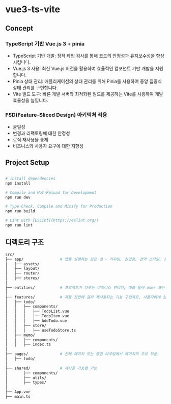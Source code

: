 # vue3-ts-vite

## Concept

### TypeScript 기반 Vue.js 3 + pinia

- TypeScript 기반 개발: 정적 타입 검사를 통해 코드의 안정성과 유지보수성을 향상시킵니다.
- Vue.js 3 사용: 최신 Vue.js 버전을 활용하여 효율적인 컴포넌트 기반 개발을 지원합니다.
- Pinia 상태 관리: 애플리케이션의 상태 관리를 위해 Pinia를 사용하여 중앙 집중식 상태 관리를 구현합니다.
- Vite 빌드 도구: 빠른 개발 서버와 최적화된 빌드를 제공하는 Vite를 사용하여 개발 효율성을 높입니다.

### FSD(Feature-Sliced Design) 아키텍처 적용

- 균일성
- 변경과 리팩토링에 대한 안정성
- 로직 재사용을 통제
- 비즈니스와 사용자 요구에 대한 지향성

## Project Setup

```sh

# install dependencies
npm install

# Compile and Hot-Reload for Development
npm run dev

# Type-Check, Compile and Minify for Production
npm run build

# Lint with [ESLint](https://eslint.org/)
npm run lint
```

## 디렉토리 구조

```bash
src/
├── app/                # 앱을 실행하는 모든 것 - 라우팅, 진입점, 전역 스타일, 프로바이더.
│   ├── assets/
│   ├── layout/
│   ├── router/
│   ├── stores/
│
├── entities/           # 프로젝트가 다루는 비즈니스 엔티티, 예를 들어 user 또는 product.
│
├── features/           # 제품 전반에 걸쳐 재사용되는 기능 구현체로, 사용자에게 실질적인 비즈니스 가치를 제공하는 동작.
│   ├── todo/
│   │   ├── components/
│   │   │   ├── TodoList.vue
│   │   │   ├── TodoItem.vue
│   │   │   ├── AddTodo.vue
│   │   ├── store/
│   │   │   ├── useTodoStore.ts
│   ├── memo/
│   │   ├── components/
│   │   ├── index.ts
│
├── pages/              # 전체 페이지 또는 중첩 라우팅에서 페이지의 주요 부분.
│   ├── todo/
│
├── shared/             # 재사용 가능한 기능
│       ├── components/
│       ├── utils/
│       ├── types/
│
├── App.vue
├── main.ts
```
